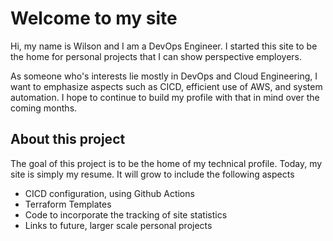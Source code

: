 # Welcome to my site
Hi, my name is Wilson and I am a DevOps Engineer. I started this site to be the home for personal projects that I can show perspective employers.

As someone who's interests lie mostly in DevOps and Cloud Engineering, I want to emphasize aspects such as CICD, efficient use of AWS, and system automation. I hope to continue to build my profile with that in mind over the coming months.

## About this project
The goal of this project is to be the home of my technical profile. Today, my site is simply my resume. It will grow to include the following aspects
- CICD configuration, using Github Actions
- Terraform Templates
- Code to incorporate the tracking of site statistics
- Links to future, larger scale personal projects

